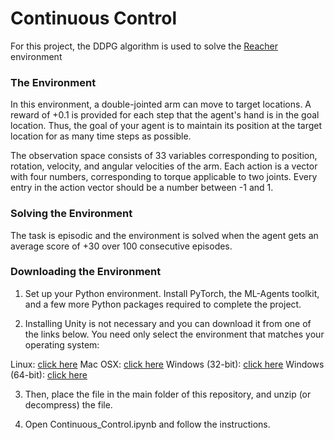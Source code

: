 # Continuous Control

For this project, the DDPG algorithm is used to solve the [Reacher](https://github.com/Unity-Technologies/ml-agents/blob/master/docs/Learning-Environment-Examples.md#reacher) environment


### The Environment

In this environment, a double-jointed arm can move to target locations. A reward of +0.1 is provided for each step that the agent's hand is in the goal location. Thus, the goal of your agent is to maintain its position at the target location for as many time steps as possible.

The observation space consists of 33 variables corresponding to position, rotation, velocity, and angular velocities of the arm. Each action is a vector with four numbers, corresponding to torque applicable to two joints. Every entry in the action vector should be a number between -1 and 1.

### Solving the Environment

The task is episodic and the environment is solved when the agent gets an average score of +30 over 100 consecutive episodes.

### Downloading the Environment

1. Set up your Python environment. Install PyTorch, the ML-Agents toolkit, and a few more Python packages required to complete the project.

2. Installing Unity is not necessary and you can download it from one of the links below. You need only select the environment that matches your operating system:

Linux: [click here](https://s3-us-west-1.amazonaws.com/udacity-drlnd/P2/Reacher/one_agent/Reacher_Linux.zip)
Mac OSX: [click here](https://s3-us-west-1.amazonaws.com/udacity-drlnd/P2/Reacher/one_agent/Reacher.app.zip)
Windows (32-bit): [click here](https://s3-us-west-1.amazonaws.com/udacity-drlnd/P2/Reacher/one_agent/Reacher_Windows_x86.zip)
Windows (64-bit): [click here](https://s3-us-west-1.amazonaws.com/udacity-drlnd/P2/Reacher/one_agent/Reacher_Windows_x86_64.zip)

3. Then, place the file in the main folder of this repository, and unzip (or decompress) the file.

4. Open Continuous_Control.ipynb and follow the instructions.
